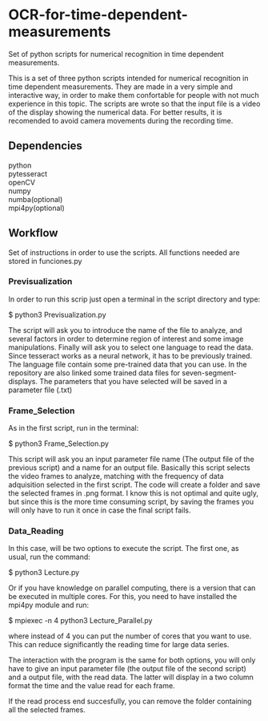 # OCR-for-time-dependent-measurements
Set of python scripts for numerical recognition in time dependent measurements.

This is a set of three python scripts intended for numerical recognition in time dependent measurements. They are made in a very simple and interactive way, in order to make them confortable for people with not much experience in this topic. The scripts are wrote so that the input file is a video of the display showing the numerical data. For better results, it is recomended to avoid camera movements during the recording time. 

## Dependencies

  python<br> 
  pytesseract<br> 
  openCV<br> 
  numpy<br> 
  numba(optional)<br> 
  mpi4py(optional)<br> 

## Workflow
  Set of instructions in order to use the scripts. All functions needed are stored in funciones.py
### Previsualization
  In order to run this scrip just open a terminal in the script directory and type:<br>
  
  $ python3 Previsualization.py<br>
  
  The script will ask you to introduce the name of the file to analyze, and several factors in order to determine region of interest and some image manipulations. Finally will ask you to select one language to read the data. Since tesseract works as a neural network, it has to be previously trained. The language file contain some pre-trained data that you can use. In the repository are also linked some trained data files for seven-segment-displays. The parameters that you have selected will be saved in a parameter file (.txt)
  
### Frame_Selection
 As in the first script, run in the terminal:<br>
 
 $ python3 Frame_Selection.py<br>
 
 This script will ask you an input parameter file name (The output file of the previous script) and a name for an output file. Basically this script selects the video frames to analyze, matching with the frequency of data adquisition selected in the first script. The code will create a folder and save the selected frames in .png format. I know this is not optimal and quite ugly, but since this is the more time consuming script, by saving the frames you will only have to run it once in case the final script fails.
 
### Data_Reading
  In this case, will be two options to execute the script. The first one, as usual, run the command:<br>
  
  $ python3 Lecture.py<br>
  
  Or if you have knowledge on parallel computing, there is a version that can be executed in multiple cores. For this, you need to have installed the mpi4py module and run:<br>
  
  $ mpiexec -n 4 python3 Lecture_Parallel.py<br>
  
  where instead of 4 you can put the number of cores that you want to use. This can reduce significantly the reading time for large data series.<br>
  
  The interaction with the program is the same for both options, you will only have to give an input parameter file (the output file of the second script) and a output file, with the read data. The latter will display in a two column format the time and the value read for each frame.<br>
  
  If the read process end succesfully, you can remove the folder containing all the selected frames.
  
  
  
  
